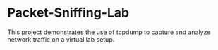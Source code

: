 # Packet-Sniffing-Lab
This project demonstrates the use of tcpdump to capture and analyze network traffic on a virtual lab setup.
